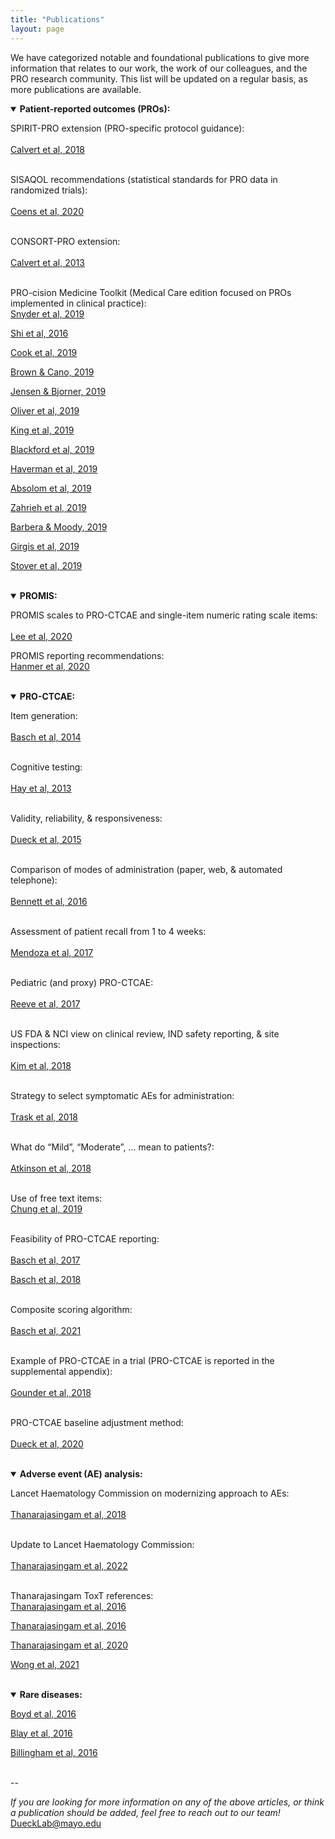 ```yaml
---
title: "Publications"
layout: page
---
```


We have categorized notable and foundational publications to give more information that relates to our work, the work of our colleagues, and the PRO research community. This list will be updated on a regular basis, as more publications are available.

<details open>
  <summary><b>Patient-reported outcomes (PROs):</b></summary>

  SPIRIT-PRO extension (PRO-specific protocol guidance):<br>  
  <a href="https://pubmed.ncbi.nlm.nih.gov/29411037/" target="_blank">Calvert et al, 2018</a> <br><br>
  
  SISAQOL recommendations (statistical standards for PRO data in randomized trials):<br>  
  <a href="https://pubmed.ncbi.nlm.nih.gov/32007209/" target="_blank">Coens et al, 2020</a><br><br>
  
  CONSORT-PRO extension:<br>  
  <a href="https://pubmed.ncbi.nlm.nih.gov/23443445/" target="_blank">Calvert et al, 2013</a><br><br>
  
  PRO-cision Medicine Toolkit (Medical Care edition focused on PROs implemented in clinical practice):<br>
  <a href="https://pubmed.ncbi.nlm.nih.gov/30985589/" target="_blank">Snyder et al, 2019</a><br>

  <a href="https://pubmed.ncbi.nlm.nih.gov/30985590/" target="_blank">Shi et al, 2016</a><br>

  <a href="https://pubmed.ncbi.nlm.nih.gov/30985591/" target="_blank">Cook et al, 2019</a><br>

  <a href="https://pubmed.ncbi.nlm.nih.gov/30985592/" target="_blank">Brown & Cano, 2019</a><br>

  <a href="https://pubmed.ncbi.nlm.nih.gov/30985593/" target="_blank">Jensen & Bjorner, 2019</a><br>

  <a href="https://pubmed.ncbi.nlm.nih.gov/30985594/" target="_blank">Oliver et al, 2019</a><br>

  <a href="https://pubmed.ncbi.nlm.nih.gov/30985595/" target="_blank">King et al, 2019</a><br>
    
  <a href="https://pubmed.ncbi.nlm.nih.gov/30985596/" target="_blank">Blackford et al, 2019</a><br>

  <a href="https://pubmed.ncbi.nlm.nih.gov/30985597/" target="_blank">Haverman et al, 2019</a><br>
    
  <a href="https://pubmed.ncbi.nlm.nih.gov/30985598/" target="_blank">Absolom et al, 2019</a><br>    

  <a href="https://pubmed.ncbi.nlm.nih.gov/30985599/" target="_blank">Zahrieh et al, 2019</a><br>

  <a href="https://pubmed.ncbi.nlm.nih.gov/30985600/" target="_blank">Barbera & Moody, 2019</a><br>

  <a href="https://pubmed.ncbi.nlm.nih.gov/30985601/" target="_blank">Girgis et al, 2019</a><br>
    
  <a href="https://pubmed.ncbi.nlm.nih.gov/30985602/" target="_blank">Stover et al, 2019</a><br><br>
  
</details>

<details open>
  <summary><b>PROMIS:</b></summary>

  PROMIS scales to PRO-CTCAE and single-item numeric rating scale items:<br>  
  <a href="https://pubmed.ncbi.nlm.nih.gov/33305344/" target="_blank">Lee et al, 2020</a><br>
  
  PROMIS reporting recommendations:<br> 
  <a href="https://pubmed.ncbi.nlm.nih.gov/32215788/" target="_blank">Hanmer et al, 2020</a><br><br>
 
</details>

<details open>
  <summary><b>PRO-CTCAE:</b></summary>

  Item generation:<br>  
  <a href="https://pubmed.ncbi.nlm.nih.gov/25265940/" target="_blank">Basch et al, 2014</a><br><br>

  Cognitive testing:<br>  
  <a href="https://pubmed.ncbi.nlm.nih.gov/23868457/" target="_blank">Hay et al, 2013</a><br><br>
  
  Validity, reliability, & responsiveness:<br>  
  <a href="https://pubmed.ncbi.nlm.nih.gov/26270597/" target="_blank">Dueck et al, 2015</a><br><br>
  
  Comparison of modes of administration (paper, web, & automated telephone):<br>  
  <a href="https://pubmed.ncbi.nlm.nih.gov/26892667/" target="_blank">Bennett et al, 2016</a><br><br> 
  
  Assessment of patient recall from 1 to 4 weeks:<br>  
  <a href="https://pubmed.ncbi.nlm.nih.gov/28545337/" target="_blank">Mendoza et al, 2017</a><br><br>
    
  Pediatric (and proxy) PRO-CTCAE:<br>  
  <a href="https://pubmed.ncbi.nlm.nih.gov/28062347/" target="_blank">Reeve et al, 2017</a> <br><br>
   
  US FDA & NCI view on clinical review, IND safety reporting, & site inspections:<br>  
  <a href="https://pubmed.ncbi.nlm.nih.gov/29237718/" target="_blank">Kim et al, 2018</a> <br><br>
    
  Strategy to select symptomatic AEs for administration:<br>  
  <a href="https://pubmed.ncbi.nlm.nih.gov/30230365/" target="_blank">Trask et al, 2018</a> <br><br>
    
  What do “Mild”, “Moderate”, … mean to patients?:<br>  
  <a href="https://pubmed.ncbi.nlm.nih.gov/29129739/" target="_blank">Atkinson et al, 2018</a> <br><br>
    
  Use of free text items:<br> 
  <a href="https://pubmed.ncbi.nlm.nih.gov/30840079/" target="_blank">Chung et al, 2019</a><br><br>
  
  Feasibility of PRO-CTCAE reporting:<br>  
  <a href="https://pubmed.ncbi.nlm.nih.gov/28463161/" target="_blank">Basch et al, 2017</a> <br>
     
  <a href="https://pubmed.ncbi.nlm.nih.gov/30204536/" target="_blank">Basch et al, 2018</a> <br><br>
    
  Composite scoring algorithm:<br>  
  <a href="https://pubmed.ncbi.nlm.nih.gov/33258687/" target="_blank">Basch et al, 2021</a> <br><br>
    
  Example of PRO-CTCAE in a trial (PRO-CTCAE is reported in the supplemental appendix):<br>  
  <a href="https://pubmed.ncbi.nlm.nih.gov/30575484/" target="_blank">Gounder et al, 2018</a> <br><br>
   
  PRO-CTCAE baseline adjustment method:<br>  
  <a href="https://pubmed.ncbi.nlm.nih.gov/31556911/" target="_blank">Dueck et al, 2020</a> <br><br>
  
</details>

<details open>
  <summary><b>Adverse event (AE) analysis:</b></summary>
  
  Lancet Haematology Commission on modernizing approach to AEs:<br>  
  <a href="https://pubmed.ncbi.nlm.nih.gov/29907552/" target="_blank">Thanarajasingam et al, 2018</a><br><br>
    
  Update to Lancet Haematology Commission:<br>  
  <a href="https://pubmed.ncbi.nlm.nih.gov/35483398/" target="_blank">Thanarajasingam et al, 2022</a><br><br>
  
  Thanarajasingam ToxT references:<br>
  <a href="https://pubmed.ncbi.nlm.nih.gov/27083333/" target="_blank">Thanarajasingam et al, 2016</a><br>

  <a href="https://pubmed.ncbi.nlm.nih.gov/27396640/" target="_blank">Thanarajasingam et al, 2016</a><br>
  
  <a href="https://pubmed.ncbi.nlm.nih.gov/32470440/" target="_blank">Thanarajasingam et al, 2020</a><br>
      
  <a href="https://pubmed.ncbi.nlm.nih.gov/32951293/" target="_blank">Wong et al, 2021</a><br><br>
  
</details>

<details open>
  <summary><b>Rare diseases:</b></summary>

  <a href="https://pubmed.ncbi.nlm.nih.gov/26868354/" target="_blank">Boyd et al, 2016</a><br>
  
  <a href="https://pubmed.ncbi.nlm.nih.gov/26868355/" target="_blank">Blay et al, 2016</a><br>
  
  <a href="https://pubmed.ncbi.nlm.nih.gov/26868356/" target="_blank">Billingham et al, 2016</a><br><br>
  
</details>

--

<i>If you are looking for more information on any of the above articles, or think a publication should be added, feel free to reach out to our team!</i> [DueckLab@mayo.edu](mailto:DueckLab@mayo.edu)

<!-- Google tag (gtag.js) -->
<script async src="https://www.googletagmanager.com/gtag/js?id=G-RR2YH5HMBL"></script>
<script>
  window.dataLayer = window.dataLayer || [];
  function gtag(){dataLayer.push(arguments);}
  gtag('js', new Date());

  gtag('config', 'G-RR2YH5HMBL');
</script>
